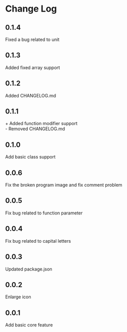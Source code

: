 # Change Log

## 0.1.4
Fixed a bug related to unit

## 0.1.3
Added fixed array support

## 0.1.2
Added CHANGELOG.md

## 0.1.1
\+ Added function modifier support  
\- Removed CHANGELOG.md

## 0.1.0
Add basic class support

## 0.0.6
Fix the broken program image and fix comment problem

## 0.0.5
Fix bug related to function parameter

## 0.0.4
Fix bug related to capital letters

## 0.0.3
Updated package.json

## 0.0.2
Enlarge icon

## 0.0.1
Add basic core feature

